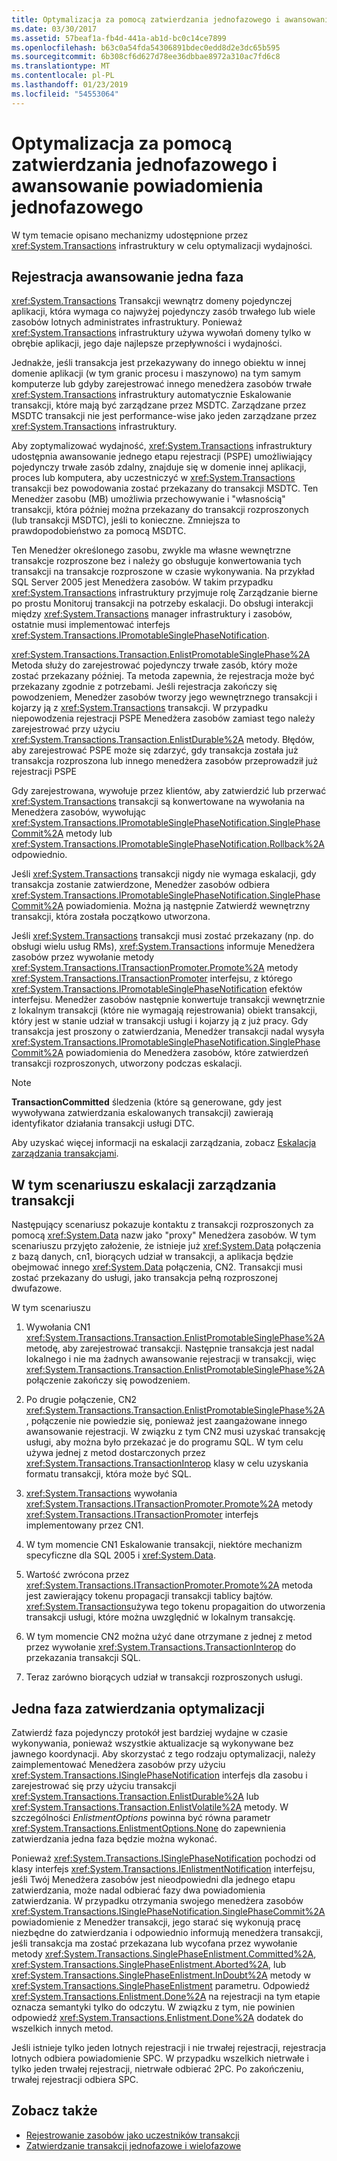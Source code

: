 ```yaml
---
title: Optymalizacja za pomocą zatwierdzania jednofazowego i awansowanie powiadomienia jednofazowego
ms.date: 03/30/2017
ms.assetid: 57beaf1a-fb4d-441a-ab1d-bc0c14ce7899
ms.openlocfilehash: b63c0a54fda54306891bdec0edd8d2e3dc65b595
ms.sourcegitcommit: 6b308cf6d627d78ee36dbbae8972a310ac7fd6c8
ms.translationtype: MT
ms.contentlocale: pl-PL
ms.lasthandoff: 01/23/2019
ms.locfileid: "54553064"
---
```

# <a name="optimization-using-single-phase-commit-and-promotable-single-phase-notification"></a>Optymalizacja za pomocą zatwierdzania jednofazowego i awansowanie powiadomienia jednofazowego
W tym temacie opisano mechanizmy udostępnione przez <xref:System.Transactions> infrastruktury w celu optymalizacji wydajności.  
  
## <a name="promotable-single-phase-enlistment"></a>Rejestracja awansowanie jedna faza  
 <xref:System.Transactions> Transakcji wewnątrz domeny pojedynczej aplikacji, która wymaga co najwyżej pojedynczy zasób trwałego lub wiele zasobów lotnych administrates infrastruktury. Ponieważ <xref:System.Transactions> infrastruktury używa wywołań domeny tylko w obrębie aplikacji, jego daje najlepsze przepływności i wydajności.  
  
 Jednakże, jeśli transakcja jest przekazywany do innego obiektu w innej domenie aplikacji (w tym granic procesu i maszynowo) na tym samym komputerze lub gdyby zarejestrować innego menedżera zasobów trwałe <xref:System.Transactions> infrastruktury automatycznie Eskalowanie transakcji, które mają być zarządzane przez MSDTC. Zarządzane przez MSDTC transakcji nie jest performance-wise jako jeden zarządzane przez <xref:System.Transactions> infrastruktury.  
  
 Aby zoptymalizować wydajność, <xref:System.Transactions> infrastruktury udostępnia awansowanie jednego etapu rejestracji (PSPE) umożliwiający pojedynczy trwałe zasób zdalny, znajduje się w domenie innej aplikacji, proces lub komputera, aby uczestniczyć w <xref:System.Transactions> transakcji bez powodowania zostać przekazany do transakcji MSDTC.  Ten Menedżer zasobu (MB) umożliwia przechowywanie i "własnością" transakcji, która później można przekazany do transakcji rozproszonych (lub transakcji MSDTC), jeśli to konieczne. Zmniejsza to prawdopodobieństwo za pomocą MSDTC.  
  
 Ten Menedżer określonego zasobu, zwykle ma własne wewnętrzne transakcje rozproszone bez i należy go obsługuje konwertowania tych transakcji na transakcje rozproszone w czasie wykonywania. Na przykład SQL Server 2005 jest Menedżera zasobów. W takim przypadku <xref:System.Transactions> infrastruktury przyjmuje rolę Zarządzanie bierne po prostu Monitoruj transakcji na potrzeby eskalacji. Do obsługi interakcji między <xref:System.Transactions> manager infrastruktury i zasobów, ostatnie musi implementować interfejs <xref:System.Transactions.IPromotableSinglePhaseNotification>.  
  
 <xref:System.Transactions.Transaction.EnlistPromotableSinglePhase%2A> Metoda służy do zarejestrować pojedynczy trwałe zasób, który może zostać przekazany później. Ta metoda zapewnia, że rejestracja może być przekazany zgodnie z potrzebami. Jeśli rejestracja zakończy się powodzeniem, Menedżer zasobów tworzy jego wewnętrznego transakcji i kojarzy ją z <xref:System.Transactions> transakcji. W przypadku niepowodzenia rejestracji PSPE Menedżera zasobów zamiast tego należy zarejestrować przy użyciu <xref:System.Transactions.Transaction.EnlistDurable%2A> metody. Błędów, aby zarejestrować PSPE może się zdarzyć, gdy transakcja została już transakcja rozproszona lub innego menedżera zasobów przeprowadził już rejestracji PSPE  
  
 Gdy zarejestrowana, wywołuje przez klientów, aby zatwierdzić lub przerwać <xref:System.Transactions> transakcji są konwertowane na wywołania na Menedżera zasobów, wywołując <xref:System.Transactions.IPromotableSinglePhaseNotification.SinglePhaseCommit%2A> metody lub <xref:System.Transactions.IPromotableSinglePhaseNotification.Rollback%2A> odpowiednio.  
  
 Jeśli <xref:System.Transactions> transakcji nigdy nie wymaga eskalacji, gdy transakcja zostanie zatwierdzone, Menedżer zasobów odbiera <xref:System.Transactions.IPromotableSinglePhaseNotification.SinglePhaseCommit%2A> powiadomienia. Można ją następnie Zatwierdź wewnętrzny transakcji, która została początkowo utworzona.  
  
 Jeśli <xref:System.Transactions> transakcji musi zostać przekazany (np. do obsługi wielu usług RMs), <xref:System.Transactions> informuje Menedżera zasobów przez wywołanie metody <xref:System.Transactions.ITransactionPromoter.Promote%2A> metody <xref:System.Transactions.ITransactionPromoter> interfejsu, z którego <xref:System.Transactions.IPromotableSinglePhaseNotification> efektów interfejsu. Menedżer zasobów następnie konwertuje transakcji wewnętrznie z lokalnym transakcji (które nie wymagają rejestrowania) obiekt transakcji, który jest w stanie udział w transakcji usługi i kojarzy ją z już pracy. Gdy transakcja jest proszony o zatwierdzania, Menedżer transakcji nadal wysyła <xref:System.Transactions.IPromotableSinglePhaseNotification.SinglePhaseCommit%2A> powiadomienia do Menedżera zasobów, które zatwierdzeń transakcji rozproszonych, utworzony podczas eskalacji.  
  
> [!NOTE]
>  **TransactionCommitted** śledzenia (które są generowane, gdy jest wywoływana zatwierdzania eskalowanych transakcji) zawierają identyfikator działania transakcji usługi DTC.  
  
 Aby uzyskać więcej informacji na eskalacji zarządzania, zobacz [Eskalacja zarządzania transakcjami](../../../../docs/framework/data/transactions/transaction-management-escalation.md).  
  
## <a name="transaction-management-escalation-scenario"></a>W tym scenariuszu eskalacji zarządzania transakcji  
 Następujący scenariusz pokazuje kontaktu z transakcji rozproszonych za pomocą <xref:System.Data> nazw jako "proxy" Menedżera zasobów. W tym scenariuszu przyjęto założenie, że istnieje już <xref:System.Data> połączenia z bazą danych, cn1, biorących udział w transakcji, a aplikacja będzie obejmować innego <xref:System.Data> połączenia, CN2. Transakcji musi zostać przekazany do usługi, jako transakcja pełną rozproszonej dwufazowe.  
  
 W tym scenariuszu  
  
1.  Wywołania CN1 <xref:System.Transactions.Transaction.EnlistPromotableSinglePhase%2A> metodę, aby zarejestrować transakcji. Następnie transakcja jest nadal lokalnego i nie ma żadnych awansowanie rejestracji w transakcji, więc <xref:System.Transactions.Transaction.EnlistPromotableSinglePhase%2A> połączenie zakończy się powodzeniem.  
  
2.  Po drugie połączenie, CN2 <xref:System.Transactions.Transaction.EnlistPromotableSinglePhase%2A>, połączenie nie powiedzie się, ponieważ jest zaangażowane innego awansowanie rejestracji. W związku z tym CN2 musi uzyskać transakcję usługi, aby można było przekazać je do programu SQL. W tym celu używa jednej z metod dostarczonych przez <xref:System.Transactions.TransactionInterop> klasy w celu uzyskania formatu transakcji, która może być SQL.  
  
3.  <xref:System.Transactions> wywołania <xref:System.Transactions.ITransactionPromoter.Promote%2A> metody <xref:System.Transactions.ITransactionPromoter> interfejs implementowany przez CN1.  
  
4.  W tym momencie CN1 Eskalowanie transakcji, niektóre mechanizm specyficzne dla SQL 2005 i <xref:System.Data>.  
  
5.  Wartość zwrócona przez <xref:System.Transactions.ITransactionPromoter.Promote%2A> metoda jest zawierający tokenu propagacji transakcji tablicy bajtów. <xref:System.Transactions>używa tego tokenu propagaition do utworzenia transakcji usługi, które można uwzględnić w lokalnym transakcję.  
  
6.  W tym momencie CN2 można użyć dane otrzymane z jednej z metod przez wywołanie <xref:System.Transactions.TransactionInterop> do przekazania transakcji SQL.  
  
7.  Teraz zarówno biorących udział w transakcji rozproszonych usługi.  
  
## <a name="single-phase-commit-optimization"></a>Jedna faza zatwierdzania optymalizacji  
 Zatwierdź faza pojedynczy protokół jest bardziej wydajne w czasie wykonywania, ponieważ wszystkie aktualizacje są wykonywane bez jawnego koordynacji. Aby skorzystać z tego rodzaju optymalizacji, należy zaimplementować Menedżera zasobów przy użyciu <xref:System.Transactions.ISinglePhaseNotification> interfejs dla zasobu i zarejestrować się przy użyciu transakcji <xref:System.Transactions.Transaction.EnlistDurable%2A> lub <xref:System.Transactions.Transaction.EnlistVolatile%2A> metody. W szczególności *EnlistmentOptions* powinna być równa parametr <xref:System.Transactions.EnlistmentOptions.None> do zapewnienia zatwierdzania jedna faza będzie można wykonać.  
  
 Ponieważ <xref:System.Transactions.ISinglePhaseNotification> pochodzi od klasy interfejs <xref:System.Transactions.IEnlistmentNotification> interfejsu, jeśli Twój Menedżera zasobów jest nieodpowiedni dla jednego etapu zatwierdzania, może nadal odbierać fazy dwa powiadomienia zatwierdzania.  W przypadku otrzymania swojego menedżera zasobów <xref:System.Transactions.ISinglePhaseNotification.SinglePhaseCommit%2A> powiadomienie z Menedżer transakcji, jego starać się wykonują pracę niezbędne do zatwierdzania i odpowiednio informują menedżera transakcji, jeśli transakcja ma zostać przekazana lub wycofana przez wywołanie metody <xref:System.Transactions.SinglePhaseEnlistment.Committed%2A>, <xref:System.Transactions.SinglePhaseEnlistment.Aborted%2A>, lub <xref:System.Transactions.SinglePhaseEnlistment.InDoubt%2A> metody w <xref:System.Transactions.SinglePhaseEnlistment> parametru. Odpowiedź <xref:System.Transactions.Enlistment.Done%2A> na rejestracji na tym etapie oznacza semantyki tylko do odczytu. W związku z tym, nie powinien odpowiedź <xref:System.Transactions.Enlistment.Done%2A> dodatek do wszelkich innych metod.  
  
 Jeśli istnieje tylko jeden lotnych rejestracji i nie trwałej rejestracji, rejestracja lotnych odbiera powiadomienie SPC.  W przypadku wszelkich nietrwałe i tylko jeden trwałej rejestracji, nietrwałe odbierać 2PC. Po zakończeniu, trwałej rejestracji odbiera SPC.  
  
## <a name="see-also"></a>Zobacz także
- [Rejestrowanie zasobów jako uczestników transakcji](../../../../docs/framework/data/transactions/enlisting-resources-as-participants-in-a-transaction.md)
- [Zatwierdzanie transakcji jednofazowe i wielofazowe](../../../../docs/framework/data/transactions/committing-a-transaction-in-single-phase-and-multi-phase.md)
